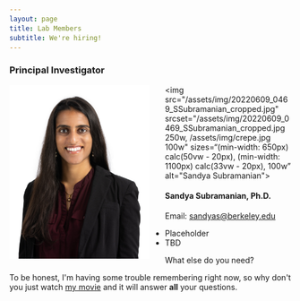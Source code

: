 ```yaml
---
layout: page
title: Lab Members
subtitle: We're hiring!
---
```


### Principal Investigator

<img src="/assets/img/20220609_0469_SSubramanian_cropped.jpg" style="float: left; margin-right: 2em;" width="250"/>

<img src="/assets/img/20220609_0469_SSubramanian_cropped.jpg"
srcset="/assets/img/20220609_0469_SSubramanian_cropped.jpg 250w, /assets/img/crepe.jpg 100w"
sizes=“(min-width: 650px) calc(50vw - 20px), (min-width: 1100px) calc(33vw - 20px), 100w”
alt="Sandya Subramanian">

#### Sandya Subramanian, Ph.D.

Email: <a href="mailto:sandyas@berkeley.edu">sandyas@berkeley.edu</a>

  - Placeholder
  - TBD

What else do you need?

To be honest, I'm having some trouble remembering right now, so why don't you just watch [my movie](https://en.wikipedia.org/wiki/The_Princess_Bride_%28film%29) and it will answer **all** your questions.
